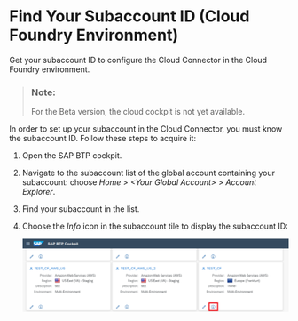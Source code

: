 <!-- loiob43eff2df3f84124995f6acbc9e5c55b -->

# Find Your Subaccount ID \(Cloud Foundry Environment\)

Get your subaccount ID to configure the Cloud Connector in the Cloud Foundry environment.

> ### Note:  
> For the Beta version, the cloud cockpit is not yet available.

In order to set up your subaccount in the Cloud Connector, you must know the subaccount ID. Follow these steps to acquire it:

1.  Open the SAP BTP cockpit.
2.  Navigate to the subaccount list of the global account containing your subaccount: choose *Home* \> *<Your Global Account\>* \> *Account Explorer*.
3.  Find your subaccount in the list.
4.  Choose the *Info* icon in the subaccount tile to display the subaccount ID:

    ![](images/SCC_Find_Your_SubaccountID_da1bc78.png)


